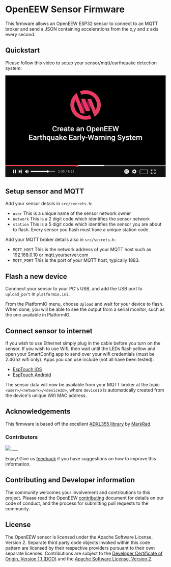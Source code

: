 # OpenEEW Sensor Firmware
This firmware allows an OpenEEW ESP32 sensor to connect to an MQTT broker and send a JSON containing accelerations from the x,y and z axis every second.

## Quickstart
Please follow this video to setup your sensor/mqtt/earthquake detection system:

[![Watch the video](/images/video_thumb.png)](https://youtu.be/H-BQhVVhSsI)


## Setup sensor and MQTT
Add your sensor details in `src/secrets.h`:
- `user` This is a unique name of the sensor network owner
- `network` This is a 2 digit code which identifies the sensor network
- `station` This is a 5 digit code which identifies the sensor you are about to flash. Every sensor you flash must have a unique station code.

Add your MQTT broker details also in `src/secrets.h`:
- `MQTT_HOST` This is the network address of your MQTT host such as 192.168.0.10 or mqtt.yourserver.com
- `MQTT_PORT` This is the port of your MQTT host, typically 1883.

## Flash a new device
Connnect your sensor to your PC's USB, and add the USB port to `upload_port` in `platformio.ini`.

From the PlatformIO menu, choose `Upload` and wait for your device to flash. When done, you will be able to see the output from a serial monitor, such as the one available in PlatformIO.

## Connect sensor to internet
If you wish to use Ethernet simply plug in the cable before you turn on the sensor. If you wish to use Wifi, then wait until the LEDs flash yellow and open your SmartConfig app to send over your wifi credentials (must be 2.4Ghz wifi only). Apps you can use include (not all have been tested):
- [EspTouch iOS](https://apps.apple.com/us/app/espressif-esptouch/id1071176700)
- [EspTouch Android](https://play.google.com/store/apps/details?id=com.khoazero123.iot_esptouch_demo&hl=en&gl=US)

The sensor data will now be available from your MQTT broker at the topic `<user>/<network>/<deviceID>`, where `deviceID` is automatically created from the device's unique Wifi MAC address.

## Acknowledgements
This firmware is based off the excellent [ADXL355 library](https://github.com/markrad/ADXL355-CPP-SDK) by [MarkRad](https://github.com/markrad).

### Contributors

<a href="https://github.com/openeew/openeew-firmware/graphs/contributors">
  <img src="https://contributors-img.web.app/image?repo=openeew/openeew-firmware" />
</a>
___

Enjoy! Give us [feedback](https://github.com/openeew/openeew-firmware/issues) if you have suggestions on how to improve this information.

## Contributing and Developer information

The community welcomes your involvement and contributions to this project. Please read the OpenEEW [contributing](https://github.com/openeew/openeew/blob/master/CONTRIBUTING.md) document for details on our code of conduct, and the process for submitting pull requests to the community.

## License

The OpenEEW sensor is licensed under the Apache Software License, Version 2. Separate third party code objects invoked within this code pattern are licensed by their respective providers pursuant to their own separate licenses. Contributions are subject to the [Developer Certificate of Origin, Version 1.1 (DCO)](https://developercertificate.org/) and the [Apache Software License, Version 2](http://www.apache.org/licenses/LICENSE-2.0.txt).
